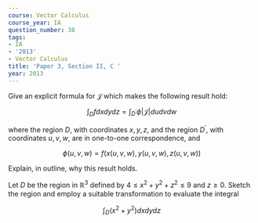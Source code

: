 ```yaml
---
course: Vector Calculus
course_year: IA
question_number: 38
tags:
- IA
- '2013'
- Vector Calculus
title: 'Paper 3, Section II, C '
year: 2013
---
```




Give an explicit formula for $\mathcal{J}$ which makes the following result hold:

$$\int_{D} f d x d y d z=\int_{D^{\prime}} \phi|\mathcal{J}| d u d v d w$$

where the region $D$, with coordinates $x, y, z$, and the region $D^{\prime}$, with coordinates $u, v, w$, are in one-to-one correspondence, and

$$\phi(u, v, w)=f(x(u, v, w), y(u, v, w), z(u, v, w))$$

Explain, in outline, why this result holds.

Let $D$ be the region in $\mathbb{R}^{3}$ defined by $4 \leqslant x^{2}+y^{2}+z^{2} \leqslant 9$ and $z \geqslant 0$. Sketch the region and employ a suitable transformation to evaluate the integral

$$\int_{D}\left(x^{2}+y^{2}\right) d x d y d z$$